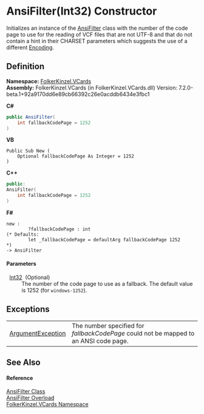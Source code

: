 # AnsiFilter(Int32) Constructor


Initializes an instance of the <a href="ca4f9ae6-422e-3a83-0b64-fc82ba7c1b4a.md">AnsiFilter</a> class with the number of the code page to use for the reading of VCF files that are not UTF-8 and that do not contain a hint in their CHARSET parameters which suggests the use of a different <a href="https://learn.microsoft.com/dotnet/api/system.text.encoding" target="_blank" rel="noopener noreferrer">Encoding</a>.



## Definition
**Namespace:** <a href="67dce261-ab8f-dd0a-4c0c-bc2633c1719e.md">FolkerKinzel.VCards</a>  
**Assembly:** FolkerKinzel.VCards (in FolkerKinzel.VCards.dll) Version: 7.2.0-beta.1+92a9170dd6e89cb66392c26e0acddb6434e3fbc1

**C#**
``` C#
public AnsiFilter(
	int fallbackCodePage = 1252
)
```
**VB**
``` VB
Public Sub New ( 
	Optional fallbackCodePage As Integer = 1252
)
```
**C++**
``` C++
public:
AnsiFilter(
	int fallbackCodePage = 1252
)
```
**F#**
``` F#
new : 
        ?fallbackCodePage : int 
(* Defaults:
        let _fallbackCodePage = defaultArg fallbackCodePage 1252
*)
-> AnsiFilter
```



#### Parameters
<dl><dt>  <a href="https://learn.microsoft.com/dotnet/api/system.int32" target="_blank" rel="noopener noreferrer">Int32</a>  (Optional)</dt><dd>The number of the code page to use as a fallback. The default value is 1252 (for <code>windows-1252</code>).</dd></dl>

## Exceptions
<table>
<tr>
<td><a href="https://learn.microsoft.com/dotnet/api/system.argumentexception" target="_blank" rel="noopener noreferrer">ArgumentException</a></td>
<td>The number specified for <em>fallbackCodePage</em> could not be mapped to an ANSI code page.</td></tr>
</table>

## See Also


#### Reference
<a href="ca4f9ae6-422e-3a83-0b64-fc82ba7c1b4a.md">AnsiFilter Class</a>  
<a href="865220e1-5d1f-ed2f-e61f-f091b19dda76.md">AnsiFilter Overload</a>  
<a href="67dce261-ab8f-dd0a-4c0c-bc2633c1719e.md">FolkerKinzel.VCards Namespace</a>  
